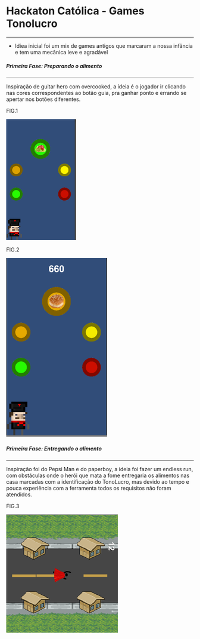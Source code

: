 # Hackaton Católica - Games Tonolucro
----

- Idiea inicial foi um mix de games antigos que marcaram a nossa infância e tem uma mecânica leve e agradável

##### Primeira Fase: Preparando o alimento
---
Inspiração de guitar hero com overcooked, a ídeia é o jogador ir clicando nas cores correspondentes ao botão guia, pra ganhar ponto e errando se apertar nos botões diferentes.

FIG.1

![alt text](https://github.com/GengisVhan/hackaton-catolica/blob/master/imgs/Game_1.PNG "Preparando a comida")


FIG.2

![alt text](https://github.com/GengisVhan/hackaton-catolica/blob/master/imgs/Game_2.PNG "Preparando a comida")


##### Primeira Fase: Entregando o alimento
---

Inspiração foi do Pepsi Man e do paperboy, a ideia foi fazer um endless run, com obstáculas onde o herói que mata a fome entregaria os alimentos nas casa marcadas com a identificação do TonoLucro, mas devido ao tempo e pouca experiência com a ferramenta todos os requisitos não foram atendidos.

FIG.3

![alt text](https://github.com/GengisVhan/hackaton-catolica/blob/master/imgs/jogo%202.png)
